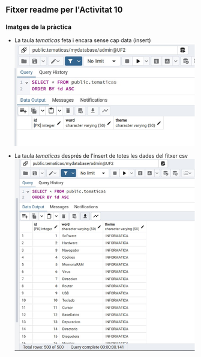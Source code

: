 ## Fitxer readme per l'Activitat 10

### Imatges de la pràctica

+ La taula _tematicas_ feta i encara sense cap data (insert)
![taula tematicas empty](tabla_tematicas_vacia.jpg)

+ La taula _tematicas_ després de l'insert de totes les dades del fitxer csv
![taula tematicas amb dades](tabla_tematicas_plena.jpg)



